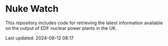# Nuke Watch

This repository includes code for retrieving the latest information available on the output of EDF nuclear power plants in the UK.

Last updated: 2024-08-12 08:17